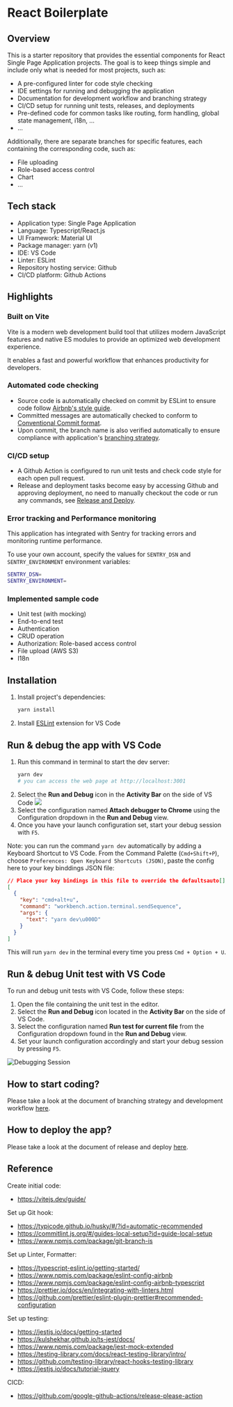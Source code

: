 # React Boilerplate

## Overview

This is a starter repository that provides the essential components for React Single Page Application projects. The goal is to keep things simple and include only what is needed for most projects, such as:

- A pre-configured linter for code style checking
- IDE settings for running and debugging the application
- Documentation for development workflow and branching strategy
- CI/CD setup for running unit tests, releases, and deployments
- Pre-defined code for common tasks like routing, form handling, global state management, i18n, ...
- ...

Additionally, there are separate branches for specific features, each containing the corresponding code, such as:

- File uploading
- Role-based access control
- Chart
- ...

## Tech stack

- Application type: Single Page Application
- Language: Typescript/React.js
- UI Framework: Material UI
- Package manager: yarn (v1)
- IDE: VS Code
- Linter: ESLint
- Repository hosting service: Github
- CI/CD platform: Github Actions


## Highlights

### Built on Vite

Vite is a modern web development build tool that utilizes modern JavaScript features and native ES modules to provide an optimized web development experience.

It enables a fast and powerful workflow that enhances productivity for developers.


### Automated code checking

- Source code is automatically checked on commit by ESLint to ensure code follow [Airbnb's style guide](https://github.com/airbnb/javascript).
- Committed messages are automatically checked to conform to [Conventional Commit format](https://conventionalcommits.org/).
- Upon commit, the branch name is also verified automatically to ensure compliance with application's [branching strategy](dev-workflow.md).


### CI/CD setup

- A Github Action is configured to run unit tests and check code style for each open pull request.
- Release and deployment tasks become easy by accessing Github and approving deployment, no need to manually checkout the code or run any commands, see [Release and Deploy](docs/release-and-deploy.md).


### Error tracking and Performance monitoring

This application has integrated with Sentry for tracking errors and monitoring runtime performance.

To use your own account, specify the values for `SENTRY_DSN` and `SENTRY_ENVIRONMENT` environment variables:

```bash
SENTRY_DSN=
SENTRY_ENVIRONMENT=
```

### Implemented sample code

- Unit test (with mocking)
- End-to-end test
- Authentication
- CRUD operation
- Authorization: Role-based access control
- File upload (AWS S3)
- I18n


## Installation

1. Install project's dependencies:
    ```bash
    yarn install
    ```
1. Install [ESLint](https://marketplace.visualstudio.com/items?itemName=dbaeumer.vscode-eslint) extension for VS Code


## Run & debug the app with VS Code

1. Run this command in terminal to start the dev server:
    ```bash
    yarn dev
    # you can access the web page at http://localhost:3001
    ```
1. Select the **Run and Debug** icon in the **Activity Bar** on the side of VS Code
    ![](https://code.visualstudio.com/assets/docs/editor/debugging/run.png)
1. Select the configuration named **Attach debugger to Chrome** using the Configuration dropdown in the **Run and Debug** view.
1. Once you have your launch configuration set, start your debug session with `F5`.

Note: you can run the command `yarn dev` automatically by adding a Keyboard Shortcut to VS Code. From the Command Palette (`Cmd+Shift+P`), choose `Preferences: Open Keyboard Shortcuts (JSON)`, paste the config here to your key binddings JSON file:

```json
// Place your key bindings in this file to override the defaultsauto[]
[
  {
    "key": "cmd+alt+u",
    "command": "workbench.action.terminal.sendSequence",
    "args": {
      "text": "yarn dev\u000D"
    }
  }
]
```

This will run `yarn dev` in the terminal every time you press `Cmd + Option + U`.


## Run & debug Unit test with VS Code

To run and debug unit tests with VS Code, follow these steps:

1. Open the file containing the unit test in the editor.
2. Select the **Run and Debug** icon located in the **Activity Bar** on the side of VS Code.
3. Select the configuration named **Run test for current file** from the Configuration dropdown found in the **Run and Debug** view.
4. Set your launch configuration accordingly and start your debug session by pressing `F5`.

![Debugging Session](https://code.visualstudio.com/assets/docs/editor/debugging/debug-session.png)


## How to start coding?

Please take a look at the document of branching strategy and development workflow [here](docs/dev-workflow.md).


## How to deploy the app?

Please take a look at the document of release and deploy [here](docs/release-and-deploy.md).


## Reference

Create initial code:
- https://vitejs.dev/guide/

Set up Git hook:

- https://typicode.github.io/husky/#/?id=automatic-recommended
- https://commitlint.js.org/#/guides-local-setup?id=guide-local-setup
- https://www.npmjs.com/package/git-branch-is

Set up Linter, Formatter:

- https://typescript-eslint.io/getting-started/
- https://www.npmjs.com/package/eslint-config-airbnb
- https://www.npmjs.com/package/eslint-config-airbnb-typescript
- https://prettier.io/docs/en/integrating-with-linters.html
- https://github.com/prettier/eslint-plugin-prettier#recommended-configuration

Set up testing:
- https://jestjs.io/docs/getting-started
- https://kulshekhar.github.io/ts-jest/docs/
- https://www.npmjs.com/package/jest-mock-extended
- https://testing-library.com/docs/react-testing-library/intro/
- https://github.com/testing-library/react-hooks-testing-library
- https://jestjs.io/docs/tutorial-jquery

CICD:

- https://github.com/google-github-actions/release-please-action
